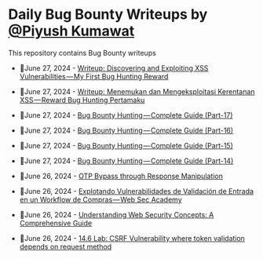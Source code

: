 # Daily Bug Bounty Writeups by [@Piyush Kumawat](https://twitter.com/piyush_supiy) 
This repository contains Bug Bounty writeups

<!-- BLOG-POST-LIST:START -->
 - 💯June 27, 2024 - [Writeup: Discovering and Exploiting XSS Vulnerabilities — My First Bug Hunting Reward](https://medium.com/@heyrm/writeup-discovering-and-exploiting-xss-vulnerabilities-my-first-bug-hunting-reward-0dfb0ebfd6aa?source=rss------bug_bounty-5) 

 - 💯June 27, 2024 - [Writeup: Menemukan dan Mengeksploitasi Kerentanan XSS — Reward Bug Hunting Pertamaku](https://medium.com/@heyrm/writeup-menemukan-dan-mengeksploitasi-kerentanan-xss-reward-bug-hunting-pertamaku-cbf76c9eaf65?source=rss------bug_bounty-5) 

 - 💯June 27, 2024 - [Bug Bounty Hunting — Complete Guide &lpar;Part-17&rpar;](https://medium.com/@rafid19/bug-bounty-hunting-complete-guide-part-17-8d38292448cf?source=rss------bug_bounty-5) 

 - 💯June 27, 2024 - [Bug Bounty Hunting — Complete Guide &lpar;Part-16&rpar;](https://medium.com/@rafid19/bug-bounty-hunting-complete-guide-part-16-aacc2aab0f71?source=rss------bug_bounty-5) 

 - 💯June 27, 2024 - [Bug Bounty Hunting — Complete Guide &lpar;Part-15&rpar;](https://medium.com/@rafid19/bug-bounty-hunting-complete-guide-part-15-2cd3a0188386?source=rss------bug_bounty-5) 

 - 💯June 27, 2024 - [Bug Bounty Hunting — Complete Guide &lpar;Part-14&rpar;](https://medium.com/@rafid19/bug-bounty-hunting-complete-guide-part-14-985969cf2f17?source=rss------bug_bounty-5) 

 - 💯June 26, 2024 - [OTP Bypass through Response Manipulation](https://medium.com/@xnum.1/otp-bypass-through-response-manipulation-905bc70e5ff4?source=rss------bug_bounty-5) 

 - 💯June 26, 2024 - [Explotando Vulnerabilidades de Validación de Entrada en un Workflow de Compras — Web Sec Academy](https://zhunter12.medium.com/explotando-vulnerabilidades-de-validaci%C3%B3n-de-entrada-en-un-workflow-de-compras-web-sec-academy-a1e3265c46b8?source=rss------bug_bounty-5) 

 - 💯June 26, 2024 - [Understanding Web Security Concepts: A Comprehensive Guide](https://medium.com/@cybe3king/understanding-web-security-concepts-a-comprehensive-guide-61ced70c3337?source=rss------bug_bounty-5) 

 - 💯June 26, 2024 - [14.6 Lab: CSRF Vulnerability where token validation depends on request method](https://cyberw1ng.medium.com/14-6-lab-csrf-vulnerability-where-token-validation-depends-on-request-method-78f2a2c33173?source=rss------bug_bounty-5) 
<!-- BLOG-POST-LIST:END -->
